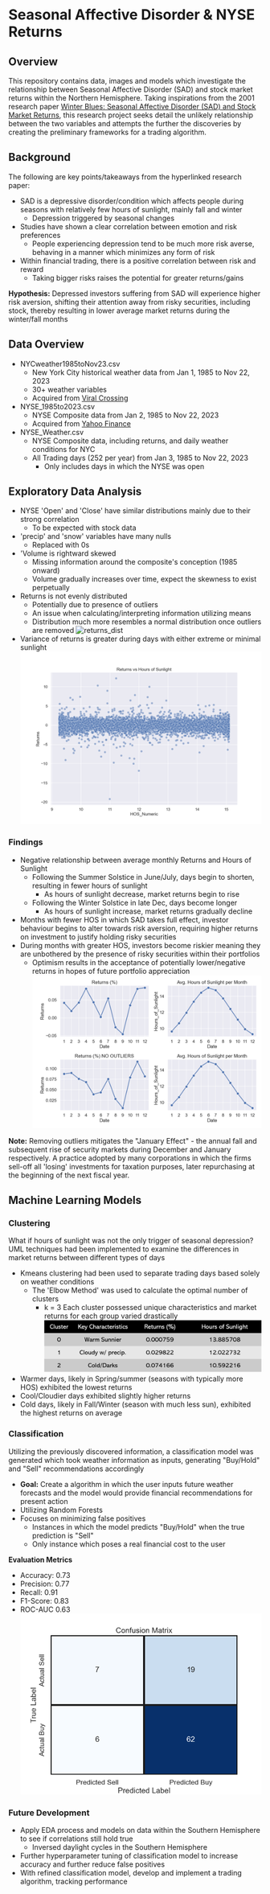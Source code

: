# Seasonal Affective Disorder & NYSE Returns
## Overview
This repository contains data, images and models which investigate the relationship between Seasonal Affective Disorder (SAD) and stock market returns within the Northern Hemisphere. Taking inspirations from the 2001 research paper [Winter Blues: Seasonal Affective Disorder (SAD) and Stock Market Returns](http://qed.econ.queensu.ca/faculty/mackinnon/econ872/papers/kamstra-kramer-levi.pdf), this research project seeks detail the unlikely relationship between the two variables and attempts the further the discoveries by creating the preliminary frameworks for a trading algorithm.

## Background 
The following are key points/takeaways from the hyperlinked research paper:
- SAD is a depressive disorder/condition which affects people during seasons with relatively few hours of sunlight, mainly fall and winter
    - Depression triggered by seasonal changes
- Studies have shown a clear correlation between emotion and risk preferences
    - People experiencing depression tend to be much more risk averse, behaving in a manner which minimizes any form of risk 
- Within financial trading, there is a positive correlation between risk and reward
    - Taking bigger risks raises the potential for greater returns/gains

__Hypothesis:__
Depressed investors suffering from SAD will experience higher risk aversion, shifting their attention away from risky securities, including stock, thereby resulting in lower average market returns during the winter/fall months

## Data Overview
- NYCweather1985toNov23.csv
    - New York City historical weather data from Jan 1, 1985 to Nov 22, 2023
    - 30+ weather variables 
    - Acquired from [Viral Crossing](https://www.visualcrossing.com/)
- NYSE_1985to2023.csv
    - NYSE Composite data from Jan 2, 1985 to Nov 22, 2023
    - Acquired from [Yahoo Finance](https://finance.yahoo.com/quote/%5ENYA/)
- NYSE_Weather.csv
    - NYSE Composite data, including returns, and daily weather conditions for NYC
    - All Trading days (252 per year) from Jan 3, 1985 to Nov 22, 2023
        - Only includes days in which the NYSE was open

## Exploratory Data Analysis
- NYSE 'Open' and 'Close' have similar distributions mainly due to their strong correlation
    - To be expected with stock data
- 'precip' and 'snow' variables have many nulls
    - Replaced with 0s
- 'Volume is rightward skewed
    - Missing information around the composite's conception (1985 onward)
    - Volume gradually increases over time, expect the skewness to exist perpetually
- Returns is not evenly distributed
    - Potentially due to presence of outliers
    - An issue when calculating/interpreting information utilizing means
    - Distribution much more resembles a normal distribution once outliers are removed
![returns_dist](images/returns_dist.png')
- Variance of returns is greater during days with either extreme or minimal sunlight
![return_HOS](images/initial_scatter.png)

### Findings
- Negative relationship between average monthly Returns and Hours of Sunlight
    - Following the Summer Solstice in June/July, days begin to shorten, resulting in fewer hours of sunlight
        - As hours of sunlight decrease, market returns begin to rise
    - Following the Winter Solstice in late Dec, days become longer
        - As hours of sunlight increase, market returns gradually decline
- Months with fewer HOS in which SAD takes full effect, investor behaviour begins to alter towards risk aversion, requiring higher returns on investment to justify holding risky securities
- During months with greater HOS, investors become riskier meaning they are unbothered by the presence of risky securities within their portfolios
    - Optimism results in the acceptance of potentially lower/negative returns in hopes of future portfolio appreciation
 ![returns_vs_HOS](images/returns_HOS.png)   

 __Note:__ Removing outliers mitigates the "January Effect" - the annual fall and subsequent rise of security markets during December and January respectively. A practice adopted by many corporations in which the firms sell-off all 'losing' investments for taxation purposes, later repurchasing at the beginning of the next fiscal year.


## Machine Learning Models

### Clustering
What if hours of sunlight was not the only trigger of seasonal depression? 
UML techniques had been implemented to examine the differences in market returns between different types of days
- Kmeans clustering had been used to separate trading days based solely on weather conditions
    - The 'Elbow Method' was used to calculate the optimal number of clusters
        - k = 3
Each cluster possessed unique characteristics and market returns for each group varied drastically
![cluster_table](images/table.png)   
- Warmer days, likely in Spring/summer (seasons with typically more HOS) exhibited the lowest returns
- Cool/Cloudier days exhibited slightly higher returns
- Cold days, likely in Fall/Winter (season with much less sun), exhibited the highest returns on average

### Classification 
Utilizing the previously discovered information, a classification model was generated which took weather information as inputs, generating "Buy/Hold" and "Sell" recommendations accordingly
- __Goal:__ Create a algorithm in which the user inputs future weather forecasts and the model would provide financial recommendations for present action
- Utilizing Random Forests
- Focuses on minimizing false positives
    - Instances in which the model predicts "Buy/Hold" when the true prediction is "Sell"
    - Only instance which poses a real financial cost to the user

__Evaluation Metrics__ 
- Accuracy: 0.73
- Precision: 0.77
- Recall: 0.91
- F1-Score: 0.83
- ROC-AUC 0.63
![conf_matrix](/images/confusion_matrix.png)
### Future Development
- Apply EDA process and models on data within the Southern Hemisphere to see if correlations still hold true
    - Inversed daylight cycles in the Southern Hemisphere
- Further hyperparameter tuning of classification model to increase accuracy and further reduce false positives
- With refined classification model, develop and implement a trading algorithm, tracking performance 